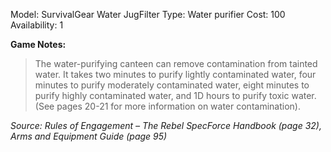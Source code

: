 Model: SurvivalGear Water JugFilter
Type: Water purifier
Cost: 100
Availability: 1

**Game Notes:** 
> The water-purifying canteen can remove contamination from tainted water. It takes two minutes to purify lightly contaminated water, four minutes to purify moderately contaminated water, eight minutes to purify highly contaminated water, and 1D hours to purify toxic water. (See pages 20-21 for more information on water contamination).

*Source: Rules of Engagement – The Rebel SpecForce Handbook (page 32), Arms and Equipment Guide (page 95)*